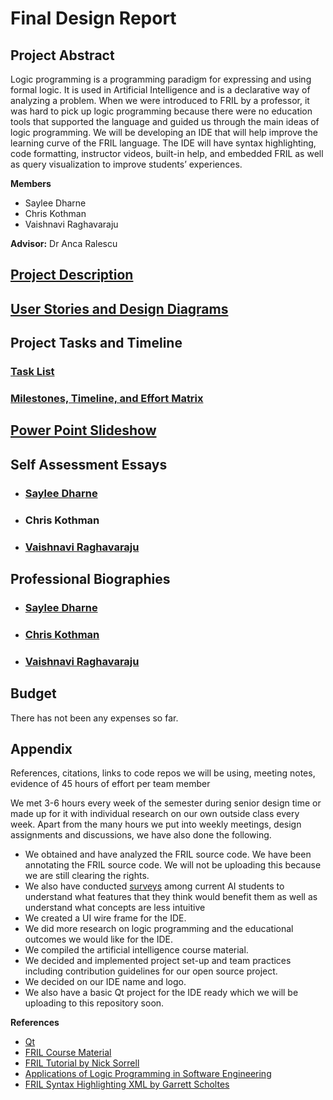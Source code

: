 # Final Design Report

## Project Abstract
Logic programming is a programming paradigm for expressing and using formal logic. It is used in Artificial Intelligence and is a declarative way of analyzing a problem. When we were introduced to FRIL by a professor, it was hard to pick up logic programming because there were no education tools that supported the language and guided us through the main ideas of logic programming. We will be developing an IDE that will help improve the learning curve of the FRIL language. The IDE will have syntax highlighting, code formatting, instructor videos, built-in help, and embedded FRIL as well as query visualization to improve students’ experiences.

**Members**
* Saylee Dharne
* Chris Kothman
* Vaishnavi Raghavaraju

**Advisor:** Dr Anca Ralescu

## [Project Description](Assignment2-ProjectDescription\Project-Description.md)

## [User Stories and Design Diagrams](Assignment4-DesignDiagrams\Assignment4-DesignDiagrams.md)

## Project Tasks and Timeline
### [Task List](Assignments\Assignment5-TaskList\tasklist.md)
### [Milestones, Timeline, and Effort Matrix](Assignments\Assignment6-MilestoneTimeline\MilestonesTimelineEffortMatrix.md)

## [Power Point Slideshow](https://youtu.be/Vf60piWtOHw)

## Self Assessment Essays
* ### [Saylee Dharne](Assignment3-IndividualCapstoneAssessment\Assignment3-SayleeDharne.md)
* ### Chris Kothman
* ### [Vaishnavi Raghavaraju](Assignment3-IndividualCapstoneAssessment\Assignment3-VaishnaviRaghavaraju.md)

## Professional Biographies

* ### [Saylee Dharne](Assignment1-Biographies\Saylee_Dharne.md)
* ### [Chris Kothman](Assignment1-Biographies\Chris_Kothman.md)
* ### [Vaishnavi Raghavaraju](Assignment1-Biographies\Vaishnavi_Raghavaraju.md)


## Budget
There has not been any expenses so far.

## Appendix
References, citations, links to code repos we will be using, meeting notes, evidence of 45 hours of effort per team member 

We met 3-6 hours every week of the semester during senior design time or made up for it with individual research on our own outside class every week. Apart from the many hours we put into weekly meetings, design assignments and discussions, we have also done the following.

* We obtained and have analyzed the FRIL source code. We have been annotating the FRIL source code. We will not be uploading this because we are still clearing the rights.
* We also have conducted [surveys](https://forms.gle/uctZsjZQ9U1MxSX9A) among current AI students to understand what features that they think would benefit them as well as understand what concepts are less intuitive
* We created a UI wire frame for the IDE.
* We did more research on logic programming and the educational outcomes we would like for the IDE.	
* We compiled the artificial intelligence course material.
* We decided and implemented project set-up and team practices including contribution guidelines for our open source project.
* We decided on our IDE name and logo.
* We also have a basic Qt project for the IDE ready which we will be uploading to this repository soon. 


**References**
* [Qt](https://www.qt.io/)
* [FRIL Course Material](https://eecs.ceas.uc.edu/~aralescu/323Fall2005/LECTURES/Fril_index.html)
*  [FRIL Tutorial by Nick Sorrell](https://sorrell.github.io/files/Fril.pdf)
* [Applications of Logic Programming in Software Engineering](https://pdfs.semanticscholar.org/66df/f3f769195dcc90b95d8556eb445ad76665bb.pdf)
* [FRIL Syntax Highlighting XML by Garrett Scholtes](https://gist.github.com/scholtes/dd2680ce9dd10907e32a02f6d8b94cb2)
